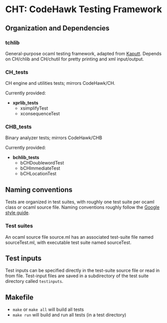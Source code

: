 # CHT: CodeHawk Testing Framework

## Organization and Dependencies

### tchlib

General-purpose ocaml testing framework, adapted from
[Kaputt](https://kaputt.x9c.fr/index.html). Depends on
CH/chlib and CH/chutil for pretty printing and xml input/output.

### CH_tests

CH engine and utilities tests; mirrors CodeHawk/CH.

Currently provided:
- **xprlib_tests**
  - xsimplifyTest
  - xconsequenceTest

### CHB_tests

Binary analyzer tests; mirrors CodeHawk/CHB

Currently provided:
- **bchlib_tests**
  - bCHDoublewordTest
  - bCHImmediateTest
  - bCHLocationTest


## Naming conventions

Tests are organized in test suites, with roughly one test suite per
ocaml class or ocaml source file. Naming conventions roughly follow
the [Google style guide](https://google.github.io/styleguide/javaguide.html).

### Test suites

An ocaml source file source.ml has an associated test-suite file named
sourceTest.ml, with executable test suite named sourceTest.


## Test inputs

Test inputs can be specified directly in the test-suite source file or
read in from file. Test-input files are saved in a subdirectory of the
test suite directory called <code>testinputs</code>.


## Makefile

- <code>make</code> or <code>make all</code> will build all tests
- <code>make run</code> will build and run all tests (in a test directory)
